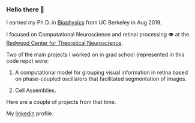 ### Hello there 👋

I earned my Ph.D. in [Biophysics](https://biophysics.berkeley.edu) from UC Berkeley in Aug 2019.  

I focused on Computational Neuroscience and retinal processing 👁️ at the [Redwood Center for Theoretical Neuroscience](https://redwood.berkeley.edu).  

Two of the main projects I worked on in grad school (represented in this code repo) were:  

1. A computational model for grouping visual information in retina based on phase-coupled oscillators that facilitated segmentation of images.  

2. Cell Assemblies.  




Here are a couple of projects from that time. 

My [linkedin](https://www.linkedin.com/in/chris-warner316/) profile.

<!--
**chris-warner-II/chris-warner-II** is a ✨ _special_ ✨ repository because its `README.md` (this file) appears on your GitHub profile.

Here are some ideas to get you started:

- My [SoundCloud](https://soundcloud.com/chris-warner-10)

- 🔭 I’m currently working on ...
- 🌱 I’m currently learning ...
- 👯 I’m looking to collaborate on ...
- 🤔 I’m looking for help with ...
- 💬 Ask me about ...
- 📫 How to reach me: ...
- 😄 Pronouns: ...
- ⚡ Fun fact: ...
-->
